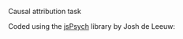 Causal attribution task

Coded using the [jsPsych](https://www.jspsych.org/7.2/about/about/) library by Josh de Leeuw:




